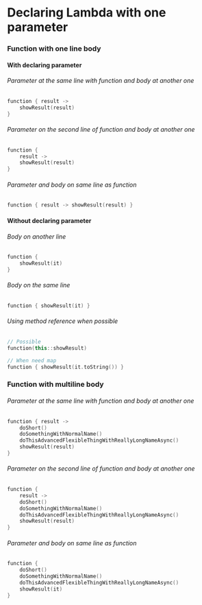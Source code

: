 # Declaring Lambda with one parameter


### Function with one line body
#### With declaring parameter
###### Parameter at the same line with function and body at another one
```kotlin
function { result ->
    showResult(result)
}
```
###### Parameter on the second line of function and body at another one
```kotlin
function {
    result ->
    showResult(result)
}
```
###### Parameter and body on same line as function
```kotlin
function { result -> showResult(result) }
```
#### Without declaring parameter
###### Body on another line
```kotlin
function {
    showResult(it)
}
```
###### Body on the same line
```kotlin
function { showResult(it) }

```
###### Using method reference when possible
```kotlin
// Possible
function(this::showResult)

// When need map
function { showResult(it.toString()) }
```

### Function with multiline body
###### Parameter at the same line with function and body at another one
```kotlin
function { result ->
    doShort()
    doSomethingWithNormalName()
    doThisAdvancedFlexibleThingWithReallyLongNameAsync()
    showResult(result)
}
```
###### Parameter on the second line of function and body at another one
```kotlin
function {
    result ->
    doShort()
    doSomethingWithNormalName()
    doThisAdvancedFlexibleThingWithReallyLongNameAsync()
    showResult(result)
}
```
###### Parameter and body on same line as function
```kotlin
function {
    doShort()
    doSomethingWithNormalName()
    doThisAdvancedFlexibleThingWithReallyLongNameAsync()
    showResult(it)
}
```
